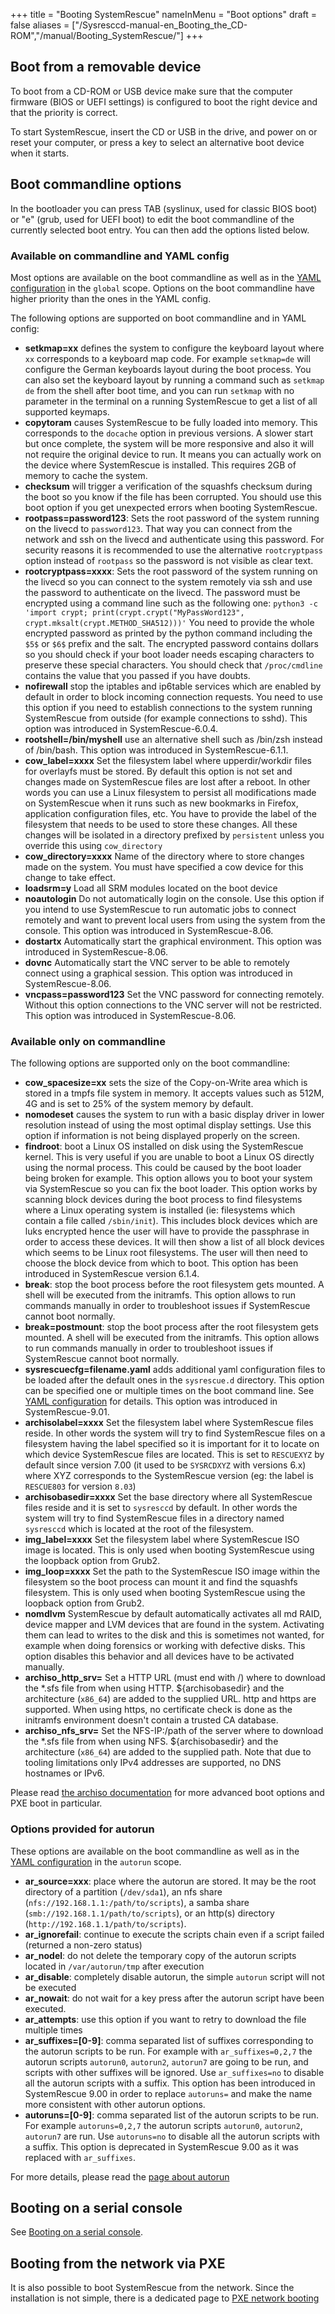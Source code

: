 +++
title = "Booting SystemRescue"
nameInMenu = "Boot options"
draft = false
aliases = ["/Sysresccd-manual-en_Booting_the_CD-ROM","/manual/Booting_SystemRescue/"]
+++

## Boot from a removable device
To boot from a CD-ROM or USB device make sure that the computer firmware (BIOS
or UEFI settings) is configured to boot the right device and that the priority
is correct.

To start SystemRescue, insert the CD or USB in the drive, and power on or
reset your computer, or press a key to select an alternative boot device when it
starts.

## Boot commandline options

In the bootloader you can press TAB (syslinux, used for classic BIOS boot) or
"e" (grub, used for UEFI boot) to edit the boot commandline of the currently
selected boot entry. You can then add the options listed below.

### Available on commandline and YAML config

Most options are available on the boot commandline as well as in the 
[YAML configuration](/manual/Configuring_SystemRescue/) in the `global` scope. 
Options on the boot commandline have higher priority than the ones in the YAML config.

The following options are supported on boot commandline and in YAML config:

* **setkmap=xx** defines the system to configure the keyboard layout where `xx`
corresponds to a keyboard map code. For example `setkmap=de` will
configure the German keyboards layout during the boot process. You can also
set the keyboard layout by running a command such as `setkmap de`
from the shell after boot time, and you can run `setkmap` with no parameter in
the terminal on a running SystemRescue to get a list of all supported keymaps.
* **copytoram** causes SystemRescue to be fully loaded into memory. This
corresponds to the `docache` option in previous versions. A slower start but
once complete, the system will be more responsive and also it will not require
the original device to run. It means you can actually work on the device where
SystemRescue is installed. This requires 2GB of memory to cache the system.
* **checksum** will trigger a verification of the squashfs checksum during the
boot so you know if the file has been corrupted. You should use this boot option
if you get unexpected errors when booting SystemRescue.
* **rootpass=password123**: Sets the root password of the system running on the
livecd to `password123`. That way you can connect from the network and ssh on
the livecd and authenticate using this password. For security reasons it is
recommended to use the alternative `rootcryptpass` option instead of `rootpass`
so the password is not visible as clear text.
* **rootcryptpass=xxxx**: Sets the root password of the system running on
the livecd so you can connect to the system remotely via ssh and use the
password to authenticate on the livecd. The password must be encrypted using
a command line such as the following one:
`python3 -c 'import crypt; print(crypt.crypt("MyPassWord123", crypt.mksalt(crypt.METHOD_SHA512)))'`
You need to provide the whole encrypted password as printed by the python
command including the `$5$` or `$6$` prefix and the salt. The encrypted password
contains dollars so you should check if your boot loader needs escaping
characters to preserve these special characters. You should check that
`/proc/cmdline` contains the value that you passed if you have doubts.
* **nofirewall** stop the iptables and ip6table services which are enabled by
default in order to block incoming connection requests. You need to use this
option if you need to establish connections to the system running SystemRescue
from outside (for example connections to sshd). This option was introduced in
SystemRescue-6.0.4.
* **rootshell=/bin/myshell** use an alternative shell such as /bin/zsh instead
of /bin/bash. This option was introduced in SystemRescue-6.1.1.
* **cow_label=xxxx** Set the filesystem label where upperdir/workdir files for
overlayfs must be stored. By default this option is not set and changes made on
SystemRescue files are lost after a reboot. In other words you can use a Linux
filesystem to persist all modifications made on SystemRescue when it runs such
as new bookmarks in Firefox, application configuration files, etc. You have to
provide the label of the filesystem that needs to be used to store these
changes. All these changes will be isolated in a directory prefixed by
`persistent` unless you override this using `cow_directory`
* **cow_directory=xxxx** Name of the directory where to store changes made on
the system. You must have specified a cow device for this change to take effect.
* **loadsrm=y** Load all SRM modules located on the boot device
* **noautologin** Do not automatically login on the console. Use this option if
you intend to use SystemRescue to run automatic jobs to connect remotely and
want to prevent local users from using the system from the console. This option
was introduced in SystemRescue-8.06.
* **dostartx** Automatically start the graphical environment. This option
was introduced in SystemRescue-8.06.
* **dovnc** Automatically start the VNC server to be able to remotely connect
using a graphical session. This option was introduced in SystemRescue-8.06.
* **vncpass=password123** Set the VNC password for connecting remotely. Without
this option connections to the VNC server will not be restricted. This option
was introduced in SystemRescue-8.06.

### Available only on commandline

The following options are supported only on the boot commandline:

* **cow_spacesize=xx** sets the size of the Copy-on-Write area which is stored
in a tmpfs file system in memory. It accepts values such as 512M, 4G and is set
to 25% of the system memory by default.
* **nomodeset** causes the system to run with a basic display driver in lower
resolution instead of using the most optimal display settings. Use this option
if information is not being displayed properly on the screen.
* **findroot**: boot a Linux OS installed on disk using the SystemRescue
kernel. This is very useful if you are unable to boot a Linux OS directly using
the normal process. This could be caused by the boot loader being broken for
example. This option allows you to boot your system via SystemRescue so you
can fix the boot loader. This option works by scanning block devices during the
boot process to find filesystems where a Linux operating system is installed
(ie: filesystems which contain a file called `/sbin/init`). This includes block
devices which are luks encrypted hence the user will have to provide the
passphrase in order to access these devices. It will then show a list of all
block devices which seems to be Linux root filesystems. The user will then need
to choose the block device from which to boot. This option has been introduced
in SystemRescue version 6.1.4.
* **break**: stop the boot process before the root filesystem gets mounted. A
shell will be executed from the initramfs. This option allows to run commands
manually in order to troubleshoot issues if SystemRescue cannot boot normally.
* **break=postmount**: stop the boot process after the root filesystem gets
mounted. A shell will be executed from the initramfs. This option allows to run
commands manually in order to troubleshoot issues if SystemRescue cannot boot
normally.
* **sysrescuecfg=filename.yaml** adds additional yaml configuration files 
to be loaded after the default ones in the `sysrescue.d` directory. This option
can be specified one or multiple times on the boot command line. See
[YAML configuration](/manual/Configuring_SystemRescue/) for details.
This option was introduced in SystemRescue-9.01.
* **archisolabel=xxxx** Set the filesystem label where SystemRescue files
reside. In other words the system will try to find SystemRescue files on a
filesystem having the label specified so it is important for it to locate on
which device SystemRescue files are located. This is set to `RESCUEXYZ` by
default since version 7.00 (it used to be `SYSRCDXYZ` with versions 6.x)
where XYZ corresponds to the SystemRescue version (eg: the label is `RESCUE803`
for version `8.03`)
* **archisobasedir=xxxx** Set the base directory where all SystemRescue files
reside and it is set to `sysresccd` by default. In other words the
system will try to find SystemRescue files in a directory named
`sysresccd` which is located at the root of the filesystem.
* **img_label=xxxx** Set the filesystem label where SystemRescue ISO image is
located. This is only used when booting SystemRescue using the loopback option
from Grub2.
* **img_loop=xxxx** Set the path to the SystemRescue ISO image within the
filesystem so the boot process can mount it and find the squashfs filesystem.
This is only used when booting SystemRescue using the loopback option from
Grub2.
* **nomdlvm** SystemRescue by default automatically activates all md RAID, 
device mapper and LVM devices that are found in the system. Activating them 
can lead to writes to the disk and this is sometimes not wanted, for example 
when doing forensics or working with defective disks. This option disables
this behavior and all devices have to be activated manually.
* **archiso_http_srv=** Set a HTTP URL (must end with /) where to download
the *.sfs file from when using HTTP. ${archisobasedir} and the architecture (`x86_64`)
are added to the supplied URL.
http and https are supported. When using https, no certificate check is done as the
initramfs environment doesn't contain a trusted CA database.
* **archiso_nfs_srv=** Set the NFS-IP:/path of the server where to download
the *.sfs file from when using NFS. ${archisobasedir} and the architecture (`x86_64`)
are added to the supplied path. Note that due to tooling limitations only IPv4 addresses
are supported, no DNS hostnames or IPv6.

Please read [the archiso documentation](https://gitlab.archlinux.org/archlinux/archiso/-/raw/v43/docs/README.bootparams)
for more advanced boot options and PXE boot in particular.

### Options provided for autorun

These options are available on the boot commandline as well as in the 
[YAML configuration](/manual/Configuring_SystemRescue/) in the `autorun` scope. 

* **ar_source=xxx**: place where the autorun are stored. It may be the root
  directory of a partition (`/dev/sda1`),
  an nfs share (`nfs://192.168.1.1:/path/to/scripts`),
  a samba share (`smb://192.168.1.1/path/to/scripts`), or
  an http(s) directory (`http://192.168.1.1/path/to/scripts`).
* **ar_ignorefail**: continue to execute the scripts chain even if a script
  failed (returned a non-zero status)
* **ar_nodel**: do not delete the temporary copy of the autorun scripts located
  in `/var/autorun/tmp` after execution
* **ar_disable**: completely disable autorun, the simple `autorun` script will
  not be executed
* **ar_nowait**: do not wait for a key press after the autorun script have been
  executed.
* **ar_attempts**: use this option if you want to retry to download the file
  multiple times
* **ar_suffixes=[0-9]**: comma separated list of suffixes corresponding to the
  autorun scripts to be run. For example with `ar_suffixes=0,2,7` the autorun
  scripts `autorun0`, `autorun2`, `autorun7` are going to be run, and scripts
  with other suffixes will be ignored. Use `ar_suffixes=no` to disable all the
  autorun scripts with a suffix. This option has been introduced in SystemRescue
  9.00 in order to replace `autoruns=` and make the name more consistent with
  other autorun options.
* **autoruns=[0-9]**: comma separated list of the autorun scripts to be run. For
  example `autoruns=0,2,7` the autorun scripts `autorun0`, `autorun2`,
  `autorun7` are run. Use `autoruns=no` to disable all the autorun scripts with
  a suffix. This option is deprecated in SystemRescue 9.00 as it was replaced
  with `ar_suffixes`.

For more details, please read the
[page about autorun](/manual/Run_your_own_scripts_with_autorun/)

## Booting on a serial console
See [Booting on a serial console](/manual/Booting_on_a_serial_console/).

## Booting from the network via PXE
It is also possible to boot SystemRescue from the network. Since the
installation is not simple, there is a dedicated page to
[PXE network booting](/manual/PXE_network_booting/)
